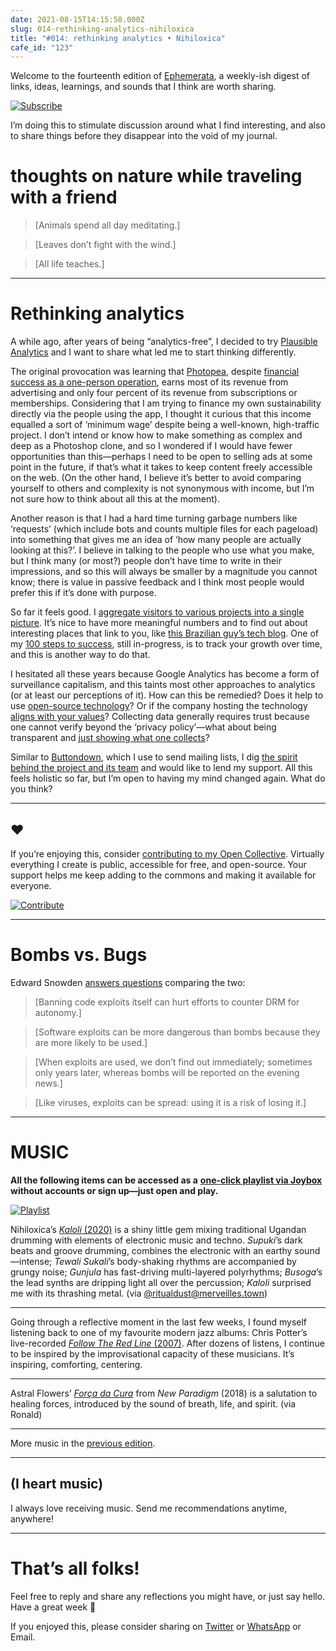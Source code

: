 ```yaml
---
date: 2021-08-15T14:15:58.000Z
slug: 014-rethinking-analytics-nihiloxica
title: "#014: rethinking analytics • Nihiloxica"
cafe_id: "123"
---
```

Welcome to the fourteenth edition of [Ephemerata](https://rosano.ca/ephemerata), a weekly-ish digest of links, ideas, learnings, and sounds that I think are worth sharing.

[![Subscribe](https://static.rosano.ca/_shared/_RCSSubscribeButton.svg)](https://rosano.ca/ephemerata)

I’m doing this to stimulate discussion around what I find interesting, and also to share things before they disappear into the void of my journal.

# thoughts on nature while traveling with a friend

> \[Animals spend all day meditating.\]

> \[Leaves don’t fight with the wind.\]

> \[All life teaches.\]

---

# Rethinking analytics

A while ago, after years of being “analytics-free”, I decided to try [Plausible Analytics](https://plausible.io) and I want to share what led me to start thinking differently.

The original provocation was learning that [Photopea](https://photopea.com), despite [financial success as a one-person operation](https://www.lunadio.com/blog/the-story-of-a-unicorn-solo-founder-making-dollar500000-arr), earns most of its revenue from advertising and only four percent of its revenue from subscriptions or memberships. Considering that I am trying to finance my own sustainability directly via the people using the app, I thought it curious that this income equalled a sort of ‘minimum wage’ despite being a well-known, high-traffic project. I don’t intend or know how to make something as complex and deep as a Photoshop clone, and so I wondered if I would have fewer opportunities than this—perhaps I need to be open to selling ads at some point in the future, if that’s what it takes to keep content freely accessible on the web. (On the other hand, I believe it’s better to avoid comparing yourself to others and complexity is not synonymous with income, but I’m not sure how to think about all this at the moment).

Another reason is that I had a hard time turning garbage numbers like ‘requests’ (which include bots and counts multiple files for each pageload) into something that gives me an idea of ‘how many people are actually looking at this?’. I believe in talking to the people who use what you make, but I think many (or most?) people don’t have time to write in their impressions, and so this will always be smaller by a magnitude you cannot know; there is value in passive feedback and I think most people would prefer this if it’s done with purpose.

So far it feels good. I [aggregate visitors to various projects into a single picture](https://rosano.hmm.garden/01fc3te69pp5ydmxct69x8jahg). It’s nice to have more meaningful numbers and to find out about interesting places that link to you, like [this Brazilian guy’s tech blog](https://manualdousuario.net). One of my [100 steps to success](https://rosano.hmm.garden/01ev1wh0nnpt3nkq2r8msvw9a2), still in-progress, is to track your growth over time, and this is another way to do that.

I hesitated all these years because Google Analytics has become a form of surveillance capitalism, and this taints most other approaches to analytics (or at least our perceptions of it). How can this be remedied? Does it help to use [open-source technology](https://plausible.io/open-source-website-analytics)? Or if the company hosting the technology [aligns with your values](https://plausible.io/privacy-focused-web-analytics)? Collecting data generally requires trust because one cannot verify beyond the ‘privacy policy’—what about being transparent and [just showing what one collects](https://plausible.io/hyperdraft.rosano.ca)?

Similar to [Buttondown](https://buttondown.email), which I use to send mailing lists, I dig [the spirit behind the project and its team](https://plausible.io/blog/best-marketing-practices) and would like to lend my support. All this feels holistic so far, but I’m open to having my mind changed again. What do you think?

---

## ❤️

If you’re enjoying this, consider [contributing to my Open Collective](https://rosano.ca/fund). Virtually everything I create is public, accessible for free, and open-source. Your support helps me keep adding to the commons and making it available for everyone.

[![Contribute](https://static.rosano.ca/_shared/_RCSContributeButton.svg)](https://rosano.ca/fund)

---

# Bombs vs. Bugs

Edward Snowden [answers questions](https://edwardsnowden.substack.com/p/qa02) comparing the two:

> \[Banning code exploits itself can hurt efforts to counter DRM for autonomy.\]

> \[Software exploits can be more dangerous than bombs because they are more likely to be used.\]

> \[When exploits are used, we don’t find out immediately; sometimes only years later, whereas bombs will be reported on the evening news.\]

> \[Like viruses, exploits can be spread: using it is a risk of losing it.\]

---

# MUSIC

**All the following items can be accessed as a** [**one-click playlist via Joybox**](https://go.rosano.ca/ephemerata-014-music) **without accounts or sign up—just open and play.**

[![Playlist](https://static.rosano.ca/joybox/_JBXPlaylistButton.svg)](https://go.rosano.ca/ephemerata-014-music)

Nihiloxica’s [_Kaloli_ (2020)](https://nihiloxica.bandcamp.com/album/kaloli) is a shiny little gem mixing traditional Ugandan drumming with elements of electronic music and techno. _Supuki_’s dark beats and groove drumming, combines the electronic with an earthy sound—intense; _Tewali Sukali_’s body-shaking rhythms are accompanied by grungy noise; _Gunjula_ has fast-driving multi-layered polyrhythms; _Busoga_’s the lead synths are dripping light all over the percussion; _Kaloli_ surprised me with its thrashing metal. (via [@ritualdust@merveilles.town](https://merveilles.town/@ritualdust/106710569821648254))

---

Going through a reflective moment in the last few weeks, I found myself listening back to one of my favourite modern jazz albums: Chris Potter’s live-recorded [_Follow The Red Line_ (2007)](https://www.youtube.com/watch?list=OLAK5uy%5Fn50jPiAGNMS0RHYqQvmfp1AmSuGloIQAU). After dozens of listens, I continue to be inspired by the improvisational capacity of these musicians. It’s inspiring, comforting, centering.

---

Astral Flowers’ [_Força da Cura_](https://www.youtube.com/watch?v=bvjuaMTTizc) from _New Paradigm_ (2018) is a salutation to healing forces, introduced by the sound of breath, life, and spirit. (via Ronald)

---

More music in the [previous edition](https://cafe.rosano.ca/t/012-hard-bossa-cellular-communities-modal-improvisation/111#music-4).

---

## (I heart music)

I always love receiving music. Send me recommendations anytime, anywhere!

---

# That’s all folks!

Feel free to reply and share any reflections you might have, or just say hello. Have a great week 🙂

If you enjoyed this, please consider sharing on [Twitter](https://twitter.com/intent/tweet?url=https%3A%2F%2Fcafe.rosano.ca%2Ft%2F123&text=%23Ephemerata%20014%20by%20%40rosano%3A%20rethinking%20analytics%20%E2%80%A2%20Nihiloxica) or [WhatsApp](https://api.whatsapp.com/send?text=Ephemerata%20%23014%20by%20%40rosano%3A%20rethinking%20analytics%20%E2%80%A2%20Nihiloxica%20https%3A%2F%2Fcafe.rosano.ca%2Ft%2F123) or Email.

